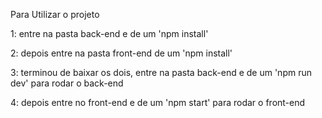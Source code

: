 Para Utilizar o projeto

1: entre na pasta back-end e de um 'npm install'

2: depois entre na pasta front-end de um 'npm install'

3: terminou de baixar os dois, entre na pasta back-end e de um 'npm run dev' para rodar o back-end

4: depois entre no front-end e de um 'npm start' para rodar o front-end
